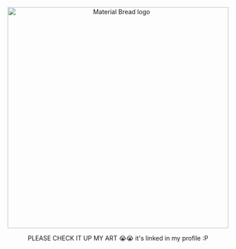 

 <p align="center">
    <img width="500" src="https://files.catbox.moe/9temzr.gif" alt="Material Bread logo">
</p>


<p align="center"> 
    PLEASE CHECK IT UP MY ART 😭😭 
    it's linked in my profile :P
   <p align="center"/> 


